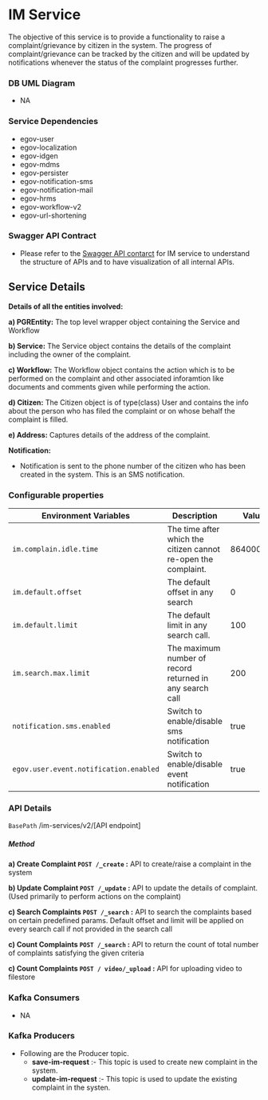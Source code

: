 # IM Service
The objective of this service is to provide a functionality to raise a complaint/grievance by citizen in the system. The progress of complaint/grievance can be tracked by
the citizen and will be updated by notifications whenever the status of the complaint progresses further.
### DB UML Diagram

- NA

### Service Dependencies
- egov-user
- egov-localization
- egov-idgen
- egov-mdms
- egov-persister
- egov-notification-sms
- egov-notification-mail
- egov-hrms
- egov-workflow-v2
- egov-url-shortening


### Swagger API Contract
- Please refer to the [Swagger API contarct](https://raw.githubusercontent.com/egovernments/municipal-services/master/docs/im-services.yml) for IM service to understand the structure of APIs and to have visualization of all internal APIs.


## Service Details
**Details of all the entities involved:**

**a) PGREntity:** The top level wrapper object containing the Service and Workflow

**b) Service:** The Service object contains the details of the complaint including the owner of the complaint.

**c) Workflow:** The Workflow object contains the action which is to be performed on the complaint and other associated inforamtion like documents and comments given while performing the action.

**d) Citizen:** The Citizen object is of type(class) User  and contains the info about the person who has filed the complaint or on whose behalf the complaint is filled.

**e) Address:** Captures details of the address of the complaint.



**Notification:**
- Notification is sent to the phone number of the citizen who has been created in the system. This is an SMS notification.


### Configurable properties

| Environment Variables                     | Description                                                                                                                                               | Value                                             |
| ----------------------------------------- | ----------------------------------------------------------------------------------------------------------------------------------------------------------|---------------------------------------------------|
| `im.complain.idle.time`                  | The time after which the citizen cannot re-open the complaint.                                                                                            | 864000000                                         |
| `im.default.offset`                      | The default offset in any search                                                                                                                          | 0                                                 |
| `im.default.limit`                       | The default limit in any search call.                                                                                                                     | 100                                               |
| `im.search.max.limit`                    | The maximum number of record returned in any search call                                                                                                  | 200                                               |
| `notification.sms.enabled`                | Switch to enable/disable sms notification                                                                                                                 | true                                              |
| `egov.user.event.notification.enabled`    | Switch to enable/disable event notification                                                                                                               | true                                              |
### API Details

`BasePath` /im-services/v2/[API endpoint]

##### Method
**a) Create Complaint `POST /_create` :** API to create/raise a complaint in the system

**b) Update Complaint `POST /_update` :** API to update the details of complaint.(Used primarily to perform actions on the complaint)

**c) Search Complaints `POST /_search` :** API to search the complaints based on certain predefined params. Default offset and limit will be applied on every search call if not provided in the search call

**c) Count Complaints `POST /_search` :** API to return the count of total number of complaints satisfying the given criteria

**c) Count Complaints `POST / video/_upload` :** API for uploading video to filestore


### Kafka Consumers

- NA

### Kafka Producers

- Following are the Producer topic.
    - **save-im-request** :- This topic is used to create new complaint in the system.
    - **update-im-request** :- This topic is used to update the existing complaint in the systen.

